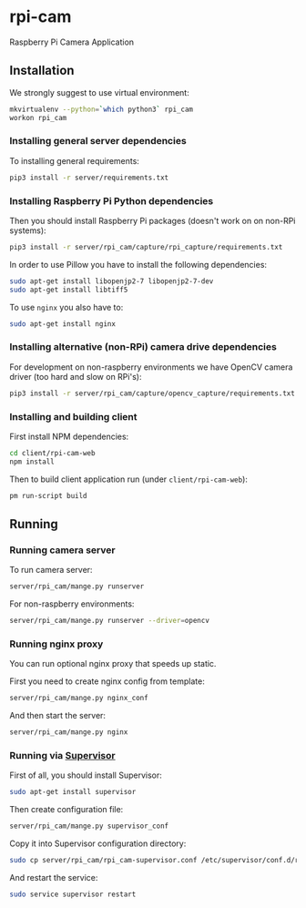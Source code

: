 rpi-cam
=======

Raspberry Pi Camera Application

Installation
------------

We strongly suggest to use virtual environment:

```sh
mkvirtualenv --python=`which python3` rpi_cam
workon rpi_cam
```

### Installing general server dependencies

To installing general requirements:

```sh
pip3 install -r server/requirements.txt
```

### Installing Raspberry Pi Python dependencies

Then you should install Raspberry Pi packages (doesn't work on on non-RPi systems):

```sh
pip3 install -r server/rpi_cam/capture/rpi_capture/requirements.txt
```

In order to use Pillow you have to install the following dependencies:

```sh
sudo apt-get install libopenjp2-7 libopenjp2-7-dev
sudo apt-get install libtiff5
```

To use `nginx` you also have to:

```sh
sudo apt-get install nginx
``` 

### Installing alternative (non-RPi) camera drive dependencies

For development on non-raspberry environments we have OpenCV camera driver (too hard and slow on RPi's):

```sh
pip3 install -r server/rpi_cam/capture/opencv_capture/requirements.txt
```

### Installing and building client

First install NPM dependencies:

```sh
cd client/rpi-cam-web
npm install
```

Then to build client application run (under `client/rpi-cam-web`):

```sh
pm run-script build
```

Running
-------

### Running camera server

To run camera server:

```sh
server/rpi_cam/mange.py runserver
```

For non-raspberry environments:

```sh
server/rpi_cam/mange.py runserver --driver=opencv
```

### Running nginx proxy

You can run optional nginx proxy that speeds up static.

First you need to create nginx config from template:

```sh
server/rpi_cam/mange.py nginx_conf
```

And then start the server:

```sh
server/rpi_cam/mange.py nginx
```

### Running via [Supervisor](http://supervisord.org/)

First of all, you should install Supervisor:

```sh
sudo apt-get install supervisor
```

Then create configuration file:

```sh
server/rpi_cam/mange.py supervisor_conf
```

Copy it into Supervisor configuration directory:

```sh
sudo cp server/rpi_cam/rpi_cam-supervisor.conf /etc/supervisor/conf.d/rpi_cam-supervisor.conf
```

And restart the service:

```sh
sudo service supervisor restart
```
